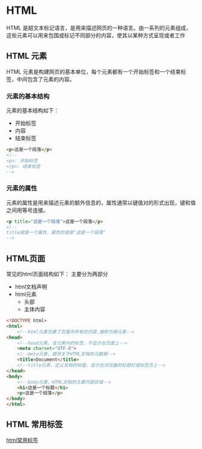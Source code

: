 # HTML
HTML 是超文本标记语言，是用来描述网页的一种语言。由一系列的元素组成，这些元素可以用来包围或标记不同部分的内容，使其以某种方式呈现或者工作

## HTML 元素
HTML 元素是构建网页的基本单位，每个元素都有一个开始标签和一个结束标签，中间包含了元素的内容。
### 元素的基本结构
元素的基本结构如下： 
* 开始标签
* 内容
* 结束标签

```html
<p>这是一个段落</p>
<!--
<p>: 开始标签
</p>: 结束标签
-->
```
### 元素的属性
元素的属性是用来描述元素的额外信息的，属性通常以键值对的形式出现，键和值之间用等号连接。

```html
<p title="这是一个段落">这是一个段落</p>
<!--
title就是一个属性，属性的值是"这是一个段落"
-->
```

## HTML页面
常见的html页面结构如下：
主要分为两部分
* html文档声明
* html元素
    * 头部
    * 主体内容
```html
<!DOCTYPE html>
<html>
    <!--html元素包裹了页面中所有的内容,被称为根元素-->
<head>
    <!--head元素，该元素内的标签，不显示在页面上-->
    <meta charset="UTF-8">
    <!--meta元素，提供关于HTML文档的元数据-->
    <title>Document</title>
    <!--title元素，定义文档的标题，显示在浏览器的标题栏或标签页上-->
</head>
<body>
    <!--body元素，HTML文档的主要内容区域-->
    <h1>这是一个标题</h1>
    <p>这是一个段落</p>
</body>
</html>
```

## HTML 常用标签
[html常用标签](HTML标签.md)

